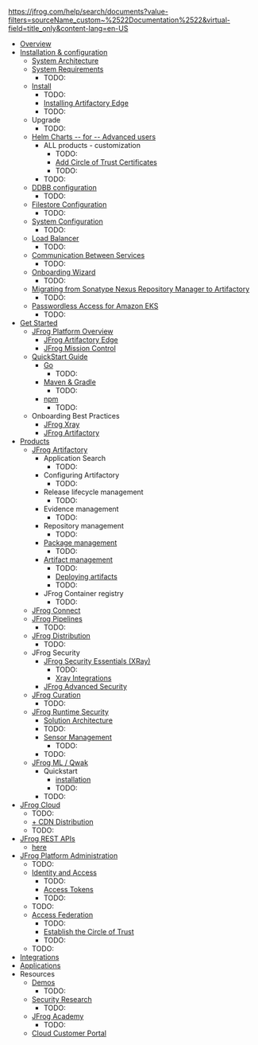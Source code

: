 https://jfrog.com/help/search/documents?value-filters=sourceName_custom~%2522Documentation%2522&virtual-field=title_only&content-lang=en-US

* [Overview](overview.md)
* [Installation & configuration](jfrog-installation-setup-documentation.installation-configuration.md)
  * [System Architecture](jfrog-installation-setup-documentation.system-architecture.md)
  * [System Requirements](jfrog-installation-setup-documentation.system-requirements.md)
    * TODO:
  * [Install](jfrog-installation-setup-documentation.install.md)
    * TODO:
    * [Installing Artifactory Edge](jfrog-installation-setup-documentation.installing-artifactory-edge.md)
    * TODO:
  * Upgrade
    * TODO:
  * [Helm Charts -- for -- Advanced users](jfrog-installation-setup-documentation.helm-charts-for-advanced-users.md)
    * ALL products - customization
      * TODO:
      * [Add Circle of Trust Certificates](jfrog-installation-setup-documentation.add-circle-of-trust-certificates.md)
      * TODO:
    * TODO:
  * [DDBB configuration](jfrog-installation-setup-documentation.database-configuration.md)
    * TODO:
  * [Filestore Configuration](jfrog-installation-setup-documentation.filestore-configuration.md)
    * TODO:
  * [System Configuration](jfrog-installation-setup-documentation.system-configuration.md)
    * TODO:
  * [Load Balancer](jfrog-installation-setup-documentation.load-balancer.md)
    * TODO:
  * [Communication Between Services](jfrog-installation-setup-documentation.communication-between-services.md)
    * TODO:
  * [Onboarding Wizard](jfrog-installation-setup-documentation.onboarding-wizard.md)
    * TODO:
  * [Migrating from Sonatype Nexus Repository Manager to Artifactory](jfrog-installation-setup-documentation.migrating-from-sonatype-nexus-repository-manager-to-artifactory.md)
    * TODO:
  * [Passwordless Access for Amazon EKS](jfrog-installation-setup-documentation.passwordless-access-for-amazon-eks.md)
    * TODO:
* [Get Started](get-started-with-the-jfrog-platform.get-started.md)
  * [JFrog Platform Overview](get-started-with-the-jfrog-platform.jfrog-platform-overview.md)
    * [JFrog Artifactory Edge](get-started-with-the-jfrog-platform.jfrog-artifactory-edge.md)
    * [JFrog Mission Control](get-started-with-the-jfrog-platform.jfrog-mission-control.md)
  * [QuickStart Guide](get-started-with-the-jfrog-platform.quickstart-guide.md)
    * [Go](get-started-with-the-jfrog-platform.quickstart-guide-go.md)
      * TODO:
    * [Maven & Gradle](get-started-with-the-jfrog-platform.quickstart-guide-maven-and-gradle.md)
      * TODO:
    * [npm](get-started-with-the-jfrog-platform.quickstart-guide-npm.md)
      * TODO:
  * Onboarding Best Practices
    * [JFrog Xray](get-started-with-the-jfrog-platform.onboarding-best-practices-jfrog-xray.md)
    * [JFrog Artifactory](get-started-with-the-jfrog-platform.onboarding-best-practices-jfrog-artifactory.md)
* [Products](products.md)
  * [JFrog Artifactory](jfrog-artifactory-documentation.jfrog-artifactory.md)
    * Application Search
      * TODO:
    * Configuring Artifactory
      * TODO:
    * Release lifecycle management
      * TODO:
    * Evidence management
      * TODO:
    * Repository management
      * TODO:
    * [Package management](jfrog-artifactory-documentation.package-management.md)
      * TODO:
    * [Artifact management](jfrog-artifactory-documentation.artifact-management.md)
      * TODO:
      * [Deploying artifacts](jfrog-artifactory-documentation.deploying-artifacts.md)
      * TODO:
    * JFrog Container registry
      * TODO:
  * [JFrog Connect](jfrog-connect-documentation.jfrog-connect-for-edge-and-iot.md)
  * [JFrog Pipelines](jfrog-pipelines-documentation.jfrog-pipelines.md)
    * TODO:
  * [JFrog Distribution](jfrog-distribution-documentation.jfrog-distribution.md)
    * TODO:
  * JFrog Security 
    * [JFrog Security Essentials (XRay)](jfrog-security-documentation.jfrog-xray.md)
      * TODO:
      * [Xray Integrations](jfrog-security-documentation.xray-integrations.md)
    * [JFrog Advanced Security](jfrog-security-documentation.jfrog-advanced-security.md)
  * [JFrog Curation](jfrog-curation.jfrog-curation-overview.md)
    * TODO:
  * [JFrog Runtime Security](jfrog-runtime-security.jfrog-runtime-security.md)
    * [Solution Architecture](jfrog-runtime-security.solution-architecture.md)
    * TODO:
    * [Sensor Management](jfrog-runtime-security.sensor-management.md)
      * TODO:
    * TODO:
  * [JFrog ML / Qwak](qwak.md)
    * Quickstart
      * [installation](qwak.installing-the-qwak-sdk.md)
      * TODO:
    * TODO:
* [JFrog Cloud](jfrog-hosting-models-documentation.jfrog-cloud.md)
  * TODO:
  * [\+ CDN Distribution](jfrog-hosting-models-documentation.jfrog-cloud-with-cdn-distribution.md)
  * TODO:
* [JFrog REST APIs](https://jfrog.com/help/r/jfrog-rest-apis/jfrog-rest-apis)
  * [here](http)
* [JFrog Platform Administration](jfrog-platform-administration-documentation.platform-administration.md)
  * TODO:
  * [Identity and Access](jfrog-platform-administration-documentation.identity-and-access.md)
    * TODO:
    * [Access Tokens](jfrog-platform-administration-documentation.access-tokens.md)
    * TODO:
  * TODO:
  * [Access Federation](jfrog-platform-administration-documentation.access-federation.md)
    * TODO:
    * [Establish the Circle of Trust](jfrog-platform-administration-documentation.establish-the-circle-of-trust.md)
    * TODO:
  * TODO:
* [Integrations](https://jfrog.com/integrations/)
* [Applications](https://github.com/jfrog/documentation)
* Resources
  * [Demos](https://jfrog.com/demo-center/)
    * TODO:
  * [Security Research](https://research.jfrog.com/)
    * TODO:
  * [JFrog Academy](https://academy.jfrog.com/)
    * TODO:
  * [Cloud Customer Portal](https://my.jfrog.com/login)

